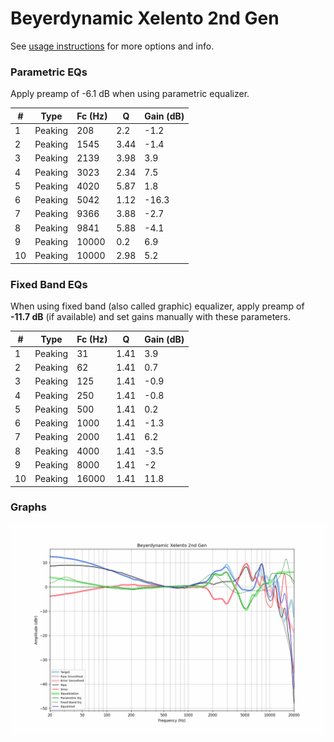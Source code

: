# Beyerdynamic Xelento 2nd Gen
See [usage instructions](https://github.com/jaakkopasanen/AutoEq#usage) for more options and info.

### Parametric EQs
Apply preamp of -6.1 dB when using parametric equalizer.

|   # | Type    |   Fc (Hz) |    Q |   Gain (dB) |
|-----|---------|-----------|------|-------------|
|   1 | Peaking |       208 | 2.2  |        -1.2 |
|   2 | Peaking |      1545 | 3.44 |        -1.4 |
|   3 | Peaking |      2139 | 3.98 |         3.9 |
|   4 | Peaking |      3023 | 2.34 |         7.5 |
|   5 | Peaking |      4020 | 5.87 |         1.8 |
|   6 | Peaking |      5042 | 1.12 |       -16.3 |
|   7 | Peaking |      9366 | 3.88 |        -2.7 |
|   8 | Peaking |      9841 | 5.88 |        -4.1 |
|   9 | Peaking |     10000 | 0.2  |         6.9 |
|  10 | Peaking |     10000 | 2.98 |         5.2 |

### Fixed Band EQs
When using fixed band (also called graphic) equalizer, apply preamp of **-11.7 dB** (if available) and set gains manually with these parameters.

|   # | Type    |   Fc (Hz) |    Q |   Gain (dB) |
|-----|---------|-----------|------|-------------|
|   1 | Peaking |        31 | 1.41 |         3.9 |
|   2 | Peaking |        62 | 1.41 |         0.7 |
|   3 | Peaking |       125 | 1.41 |        -0.9 |
|   4 | Peaking |       250 | 1.41 |        -0.8 |
|   5 | Peaking |       500 | 1.41 |         0.2 |
|   6 | Peaking |      1000 | 1.41 |        -1.3 |
|   7 | Peaking |      2000 | 1.41 |         6.2 |
|   8 | Peaking |      4000 | 1.41 |        -3.5 |
|   9 | Peaking |      8000 | 1.41 |        -2   |
|  10 | Peaking |     16000 | 1.41 |        11.8 |

### Graphs
![](./Beyerdynamic%20Xelento%202nd%20Gen.png)
